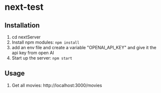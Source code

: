# next-test

## Installation
1. cd nextServer
2. Install npm modules: `npm install`
3. add an env file and create a variable "OPENAI_API_KEY" and give it the api key from open AI
4. Start up the server: `npm start`

## Usage
1. Get all movies: http://localhost:3000/movies

